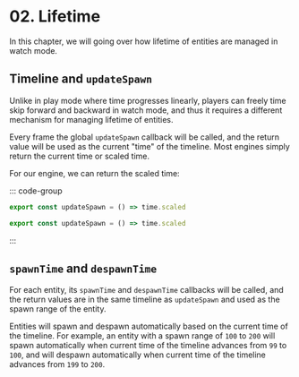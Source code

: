 # 02. Lifetime

In this chapter, we will going over how lifetime of entities are managed in watch mode.

## Timeline and `updateSpawn`

Unlike in play mode where time progresses linearly, players can freely time skip forward and backward in watch mode, and thus it requires a different mechanism for managing lifetime of entities.

Every frame the global `updateSpawn` callback will be called, and the return value will be used as the current "time" of the timeline. Most engines simply return the current time or scaled time.

For our engine, we can return the scaled time:

::: code-group

```TypeScript
export const updateSpawn = () => time.scaled
```

```JavaScript
export const updateSpawn = () => time.scaled
```

:::

## `spawnTime` and `despawnTime`

For each entity, its `spawnTime` and `despawnTime` callbacks will be called, and the return values are in the same timeline as `updateSpawn` and used as the spawn range of the entity.

Entities will spawn and despawn automatically based on the current time of the timeline. For example, an entity with a spawn range of `100` to `200` will spawn automatically when current time of the timeline advances from `99` to `100`, and will despawn automatically when current time of the timeline advances from `199` to `200`.
